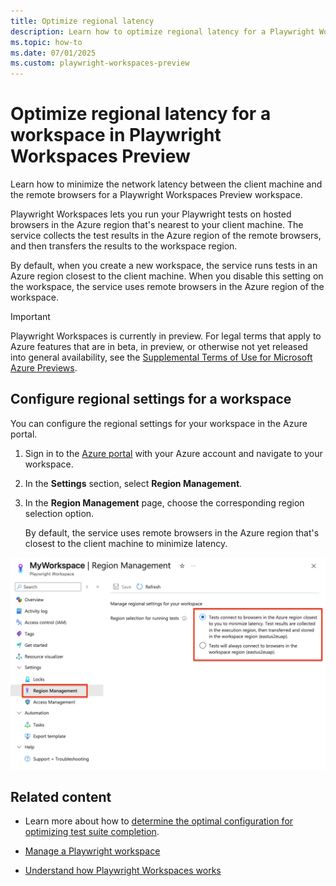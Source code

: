 ```yaml
---
title: Optimize regional latency
description: Learn how to optimize regional latency for a Playwright Workspaces Preview workspace. Choose to run tests on remote browsers in an Azure region nearest to you, or in a fixed region.
ms.topic: how-to
ms.date: 07/01/2025
ms.custom: playwright-workspaces-preview
---
```


# Optimize regional latency for a workspace in Playwright Workspaces Preview

Learn how to minimize the network latency between the client machine and the remote browsers for a Playwright Workspaces Preview workspace.

Playwright Workspaces lets you run your Playwright tests on hosted browsers in the Azure region that's nearest to your client machine. The service collects the test results in the Azure region of the remote browsers, and then transfers the results to the workspace region.

By default, when you create a new workspace, the service runs tests in an Azure region closest to the client machine. When you disable this setting on the workspace, the service uses remote browsers in the Azure region of the workspace.

> [!IMPORTANT]
> Playwright Workspaces is currently in preview. For legal terms that apply to Azure features that are in beta, in preview, or otherwise not yet released into general availability, see the [Supplemental Terms of Use for Microsoft Azure Previews](https://azure.microsoft.com/support/legal/preview-supplemental-terms/).

## Configure regional settings for a workspace

You can configure the regional settings for your workspace in the Azure portal.

1. Sign in to the [Azure portal](https://portal.azure.com) with your Azure account and navigate to your workspace.

1. In the **Settings** section, select **Region Management**.

1. In the **Region Management** page, choose the corresponding region selection option.

    By default, the service uses remote browsers in the Azure region that's closest to the client machine to minimize latency.

![Screenshot of the Region Management settings page](./media/how-to-optimize-regional-latency/configure-workspace-region-management.png )

## Related content

- Learn more about how to [determine the optimal configuration for optimizing test suite completion](./concept-determine-optimal-configuration.md).

- [Manage a Playwright workspace](./how-to-manage-playwright-workspace.md)

- [Understand how Playwright Workspaces works](./overview-what-is-microsoft-playwright-workspaces.md#how-it-works)
